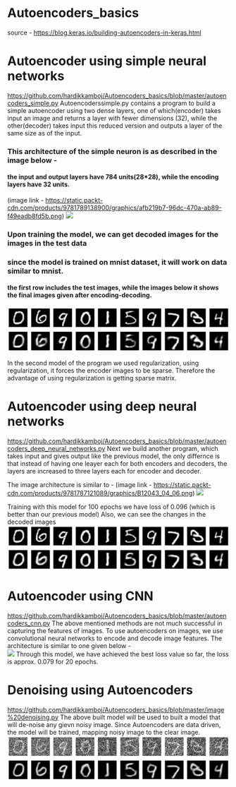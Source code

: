 # Autoencoders_basics
source - https://blog.keras.io/building-autoencoders-in-keras.html
# Autoencoder using simple neural networks
https://github.com/hardikkamboj/Autoencoders_basics/blob/master/autoencoders_simple.py
Autoencoderssimple.py contains a program to build a simple autoencoder using two dense layers, one of which(encoder) takes input an image 
and returns a layer with fewer dimensions (32), while the other(decoder) takes input this reduced version and outputs a layer of the same 
size as of the input.

### This architecture of the simple neuron is as described in the image below - 
#### the input and output layers have 784 units(28*28), while the encoding layers have 32 units.
(image link - https://static.packt-cdn.com/products/9781789138900/graphics/afb219b7-96dc-470a-ab89-f49eadb8fd5b.png)
![](https://static.packt-cdn.com/products/9781789138900/graphics/afb219b7-96dc-470a-ab89-f49eadb8fd5b.png)


### Upon training the model, we can get decoded images for the images in the test data
### since the model is trained on mnist dataset, it will work on data similar to mnist. 
#### the first row includes the test images, while the images below it shows the final images given after encoding-decoding.
![](simple_autoencoder.png)

In the second model of the program we used regularization, using regularization, it forces the encoder images to be sparse.
Therefore the advantage of using regularization is getting sparse matrix.

# Autoencoder using deep neural networks 
https://github.com/hardikkamboj/Autoencoders_basics/blob/master/autoencoders_deep_neural_networks.py
Next we build another program, which takes input and gives output like the previous model, the only differnce is that instead of having
one leayer each for both encoders and decoders, the layers are increased to three layers each for encoder and decoder.

The image architecture is similar to - 
(image link - https://static.packt-cdn.com/products/9781787121089/graphics/B12043_04_06.png)
![](https://static.packt-cdn.com/products/9781787121089/graphics/B12043_04_06.png)

Training with this model for 100 epochs we have loss of 0.096 (which is better than our previous model)
Also, we can see the changes in the decoded images
![](deep_autoencoders.png)

# Autoencoder using CNN
https://github.com/hardikkamboj/Autoencoders_basics/blob/master/autoencoders_cnn.py
The above mentioned methods are not much successful in capturing the features of images. To use autoencoders on images, we use 
convolutional neural networks to encode and decode image features.
The architecture is similar to one given below -  
![](https://i2.wp.com/sefiks.com/wp-content/uploads/2018/03/convolutional-autoencoder.png?w=1818&ssl=1)
Through this model, we have achieved the best loss value so far, the loss is approx. 0.079 for 20 epochs.

# Denoising using Autoencoders
https://github.com/hardikkamboj/Autoencoders_basics/blob/master/image%20denoising.py
The above built model will be used to built a model that will de-noise any gievn noisy image. Since Autoencoders are data driven, the
model will be trained, mapping noisy image to the clear image.
![](noise_reduction.png)
